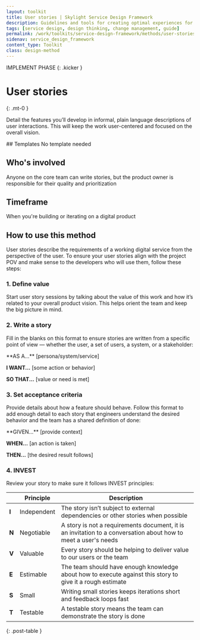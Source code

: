 ```yaml
---
layout: toolkit
title: User stories | Skylight Service Design Framework
description: Guidelines and tools for creating optimal experiences for both users and your organization.
tags: [service design, design thinking, change management, guide]
permalink: /work/toolkits/service-design-framework/methods/user-stories/
sidenav: service_design_framework
content_type: Toolkit
class: design-method
---
```


IMPLEMENT PHASE
{: .kicker }

# User stories
{: .mt-0 }

Detail the features you’ll develop in informal, plain language descriptions of user interactions. This will keep the work user-centered and focused on the overall vision.

<div class="callout--tip callout--summary" markdown="1">
## Templates
No template needed

## Who's involved
Anyone on the core team can write stories, but the product owner is responsible for their quality and prioritization

## Timeframe
When you're building or iterating on a digital product
</div>

## How to use this method

User stories describe the requirements of a working digital service from the perspective of the user. To ensure your user stories align with the project POV and make sense to the developers who will use them, follow these steps:

### 1. Define value

Start user story sessions by talking about the value of this work and how it’s related to your overall product vision. This helps orient the team and keep the big picture in mind.

### 2. Write a story

Fill in the blanks on this format to ensure stories are written from a specific point of view — whether the user, a set of users, a system, or a stakeholder:

<div class="example" markdown="1">
**AS A...** [persona/system/service]

**I WANT...** [some action or behavior]

**SO THAT...** [value or need is met]
</div>

### 3. Set acceptance criteria

Provide details about how a feature should behave. Follow this format to add enough detail to each story that engineers understand the desired behavior and the team has a shared definition of done:

<div class="example" markdown="1">
**GIVEN...** [provide context]

**WHEN...** [an action is taken]

**THEN...** [the desired result follows]
</div>

### 4. INVEST

Review your story to make sure it follows INVEST principles:

|       | Principle   | Description                                                                                                    |
|-------|-------------|----------------------------------------------------------------------------------------------------------------|
| **I** | Independent | The story isn’t subject to external dependencies or other stories when possible                                |
| **N** | Negotiable  | A story is not a requirements document, it is an invitation to a conversation about how to meet a user's needs |
| **V** | Valuable    | Every story should be helping to deliver value to our users or the team                                        |
| **E** | Estimable   | The team should have enough knowledge about how to execute against this story to give it a rough estimate      |
| **S** | Small       | Writing small stories keeps iterations short and feedback loops fast                                           |
| **T** | Testable    | A testable story means the team can demonstrate the story is done                                              |
{: .post-table }
